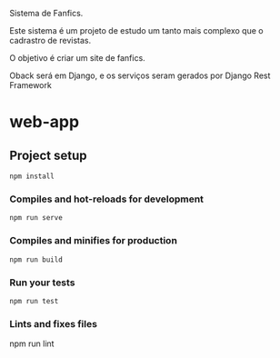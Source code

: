 Sistema de Fanfics.

Este sistema é um projeto de estudo um tanto mais complexo que o cadrastro de revistas.

O objetivo é criar um site de fanfics.

Oback será em Django, e os serviços seram gerados por Django Rest Framework

# web-app

## Project setup
```
npm install
```

### Compiles and hot-reloads for development
```
npm run serve
```

### Compiles and minifies for production
```
npm run build
```

### Run your tests
```
npm run test
```

### Lints and fixes files
npm run lint